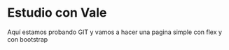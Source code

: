 # Estudio con Vale

Aquí estamos probando GIT y vamos a hacer una pagina simple con flex y con bootstrap